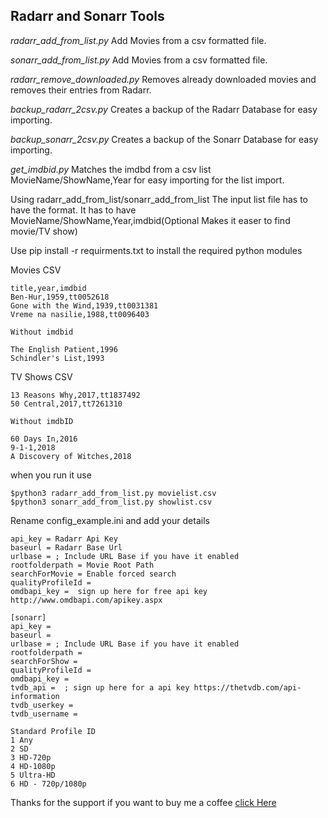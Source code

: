## Radarr and Sonarr Tools

*radarr_add_from_list.py* Add Movies from a csv formatted file.

*sonarr_add_from_list.py* Add Movies from a csv formatted file.

*radarr_remove_downloaded.py* Removes already downloaded movies and removes their entries from Radarr.

*backup_radarr_2csv.py* Creates a backup of the Radarr Database for easy importing.

*backup_sonarr_2csv.py* Creates a backup of the Sonarr Database for easy importing.

*get_imdbid.py* Matches the imdbd from a csv list MovieName/ShowName,Year for easy importing for the list import.

Using radarr_add_from_list/sonarr_add_from_list
The input list file has to have the format. 
It has to have MovieName/ShowName,Year,imdbid(Optional Makes it easer to find movie/TV show)

Use pip install -r requirments.txt to install the required python modules 

Movies CSV
```
title,year,imdbid
Ben-Hur,1959,tt0052618
Gone with the Wind,1939,tt0031381
Vreme na nasilie,1988,tt0096403

Without imdbid

The English Patient,1996
Schindler's List,1993
```
TV Shows CSV

```
13 Reasons Why,2017,tt1837492
50 Central,2017,tt7261310

Without imdbID

60 Days In,2016
9-1-1,2018
A Discovery of Witches,2018

```

when you run it use
```
$python3 radarr_add_from_list.py movielist.csv
$python3 sonarr_add_from_list.py showlist.csv
```
Rename config_example.ini and add your details

```
api_key = Radarr Api Key
baseurl = Radarr Base Url
urlbase = ; Include URL Base if you have it enabled
rootfolderpath = Movie Root Path
searchForMovie = Enable forced search
qualityProfileId = 
omdbapi_key =  sign up here for free api key http://www.omdbapi.com/apikey.aspx

[sonarr]
api_key = 
baseurl = 
urlbase = ; Include URL Base if you have it enabled
rootfolderpath = 
searchForShow = 
qualityProfileId = 
omdbapi_key = 
tvdb_api =  ; sign up here for a api key https://thetvdb.com/api-information
tvdb_userkey = 
tvdb_username = 

Standard Profile ID
1 Any
2 SD
3 HD-720p
4 HD-1080p
5 Ultra-HD
6 HD - 720p/1080p
```

Thanks for the support if you want to buy me a coffee [click Here](https://www.buymeacoff.ee/Sirk123au)

